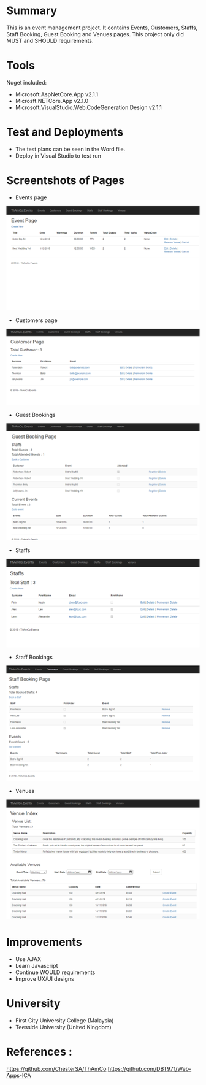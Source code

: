 # Summary

This is an event management project. It contains Events, Customers, Staffs, Staff Booking, Guest Booking and Venues pages. This project only did MUST and SHOULD requirements.


# Tools
Nuget included:
- Microsoft.AspNetCore.App v2.1.1
- Microsft.NETCore.App v2.1.0
- Microsoft.VisualStudio.Web.CodeGeneration.Design v2.1.1

# Test and Deployments

- The test plans can be seen in the Word file.
- Deploy in Visual Studio to test run

# Screentshots of Pages

+ Events page

![Events](https://github.com/neohks/WAS---B1472---NeohKimSeng/blob/master/screenshots/events.PNG)


+ Customers page

![Customers](https://github.com/neohks/WAS---B1472---NeohKimSeng/blob/master/screenshots/customers.PNG)


+ Guest Bookings

![Guest Bookings](https://github.com/neohks/WAS---B1472---NeohKimSeng/blob/master/screenshots/guestbooking.PNG)


+ Staffs

![Staffs](https://github.com/neohks/WAS---B1472---NeohKimSeng/blob/master/screenshots/staffs.PNG)


+ Staff Bookings

![StaffBookings](https://github.com/neohks/WAS---B1472---NeohKimSeng/blob/master/screenshots/staffbooking.PNG)

+ Venues

![Venues](https://github.com/neohks/WAS---B1472---NeohKimSeng/blob/master/screenshots/venues.PNG)


# Improvements

- Use AJAX
- Learn Javascript
- Continue WOULD requirements
- Improve UX/UI designs

# University
- First City University College (Malaysia)
- Teesside University (United Kingdom)

# References :
https://github.com/ChesterSA/ThAmCo
https://github.com/DBT971/Web-Apps-ICA
